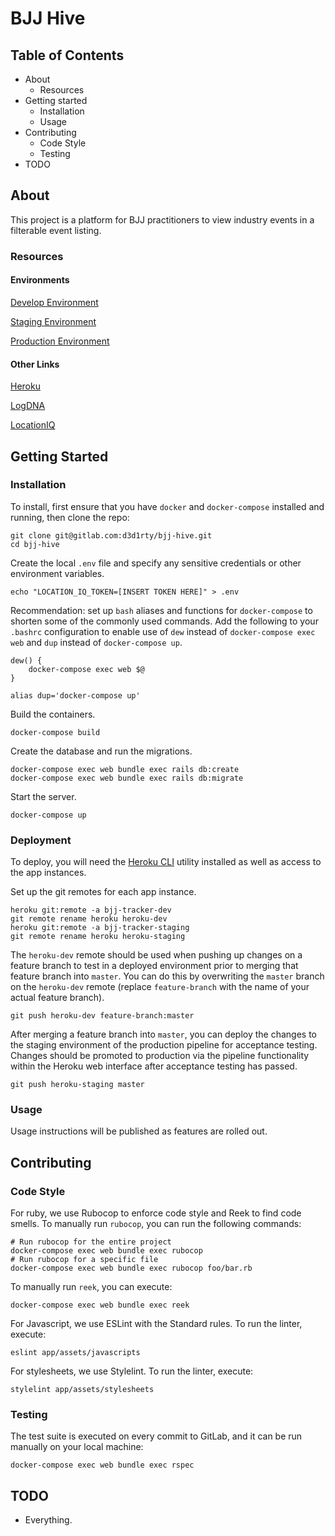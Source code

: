 # BJJ Hive

## Table of Contents
* About
    * Resources
* Getting started
    * Installation
    * Usage
* Contributing
    * Code Style
    * Testing
* TODO

## About
This project is a platform for BJJ practitioners to view industry events in a filterable event listing.

### Resources
#### Environments
[Develop Environment](https://bjj-hive-dev.herokuapp.com/)

[Staging Environment](https://bjj-hive-staging.herokuapp.com/)

[Production Environment](https://bjj-hive-prod.herokuapp.com/)

#### Other Links
[Heroku](https://heroku.com)

[LogDNA](https://app.logdna.com/649af71be9/logs/view)

[LocationIQ](https://locationiq.com/)

## Getting Started
### Installation
To install, first ensure that you have `docker` and `docker-compose` installed and running, then clone the repo:

```
git clone git@gitlab.com:d3d1rty/bjj-hive.git
cd bjj-hive
```

Create the local `.env` file and specify any sensitive credentials or other environment variables.

```
echo "LOCATION_IQ_TOKEN=[INSERT TOKEN HERE]" > .env
```

Recommendation: set up `bash` aliases and functions for `docker-compose` to shorten some of the commonly used commands.
Add the following to your `.bashrc` configuration to enable use of `dew` instead of `docker-compose exec web` and `dup`
instead of `docker-compose up`.
```
dew() {
    docker-compose exec web $@
}

alias dup='docker-compose up'
```

Build the containers.
```
docker-compose build
```

Create the database and run the migrations.

```
docker-compose exec web bundle exec rails db:create
docker-compose exec web bundle exec rails db:migrate
```

Start the server.
```
docker-compose up
```

### Deployment
To deploy, you will need the [Heroku CLI](https://devcenter.heroku.com/articles/heroku-cli#download-and-install) utility
installed as well as access to the app instances.

Set up the git remotes for each app instance.
```
heroku git:remote -a bjj-tracker-dev
git remote rename heroku heroku-dev
heroku git:remote -a bjj-tracker-staging
git remote rename heroku heroku-staging
```

The `heroku-dev` remote should be used when pushing up changes on a feature branch to test in a deployed environment prior
to merging that feature branch into `master`. You can do this by overwriting the `master` branch on the `heroku-dev` remote
(replace `feature-branch` with the name of your actual feature branch).
```
git push heroku-dev feature-branch:master
```

After merging a feature branch into `master`, you can deploy the changes to the staging environment of the production pipeline
for acceptance testing. Changes should be promoted to production via the pipeline functionality within the Heroku web interface
after acceptance testing has passed.
```
git push heroku-staging master
```

### Usage
Usage instructions will be published as features are rolled out.

## Contributing
### Code Style
For ruby, we use Rubocop to enforce code style and Reek to find code smells.
To manually run `rubocop`, you can run the following commands:

```
# Run rubocop for the entire project
docker-compose exec web bundle exec rubocop
# Run rubocop for a specific file
docker-compose exec web bundle exec rubocop foo/bar.rb
```

To manually run `reek`, you can execute:
```
docker-compose exec web bundle exec reek
```

For Javascript, we use ESLint with the Standard rules. To run the linter, execute:
```
eslint app/assets/javascripts
```

For stylesheets, we use Stylelint. To run the linter, execute:
```
stylelint app/assets/stylesheets
```

### Testing
The test suite is executed on every commit to GitLab, and it can be run manually on your local machine:
```
docker-compose exec web bundle exec rspec
```

## TODO
* Everything.
